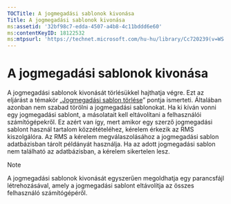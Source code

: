 ```yaml
---
TOCTitle: A jogmegadási sablonok kivonása
Title: A jogmegadási sablonok kivonása
ms:assetid: '32bf98c7-edda-4507-a4b8-4c11bddd6e60'
ms:contentKeyID: 18122532
ms:mtpsurl: 'https://technet.microsoft.com/hu-hu/library/Cc720239(v=WS.10)'
---
```


A jogmegadási sablonok kivonása
===============================

A jogmegadási sablonok kivonását törlésükkel hajthatja végre. Ezt az eljárást a témakör „[Jogmegadási sablon törlése](https://technet.microsoft.com/9c9a1496-cf55-4c65-a4c6-9fe245edce00)” pontja ismerteti. Általában azonban nem szabad törölni a jogmegadási sablonokat. Ha ki kíván vonni egy jogmegadási sablont, a másolatait kell eltávolítani a felhasználói számítógépekről. Ez azért van így, mert amikor egy szerző jogmegadási sablont használ tartalom közzétételéhez, kérelem érkezik az RMS kiszolgálóra. Az RMS a kérelem megválaszolásához a jogmegadási sablon adatbázisban tárolt példányát használja. Ha az adott jogmegadási sablon nem található az adatbázisban, a kérelem sikertelen lesz.

> [!NOTE]  
> A jogmegadási sablonok kivonását egyszerűen megoldhatja egy parancsfájl létrehozásával, amely a jogmegadási sablont eltávolítja az összes felhasználó számítógépéről. 
